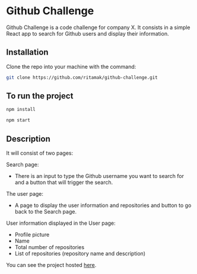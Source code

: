 # Github Challenge

Github Challenge is a code challenge for company X. It consists in a simple React app to search for Github users and display their information.

## Installation
Clone the repo into your machine with the command:

```bash
git clone https://github.com/ritamak/github-challenge.git
```

## To run the project

```javascript
npm install

npm start
```

## Description
It will consist of two pages:

Search page:
- There is an input to type the Github username you want to search for and a button that will trigger the search.

The user page: 
- A page to display the user information and repositories and button to go back to the Search page.

User information displayed in the User page:
- Profile picture
- Name
- Total number of repositories
- List of repositories (repository name and description)

You can see the project hosted [here](https://gitchallenge-ritamak.netlify.app/).
